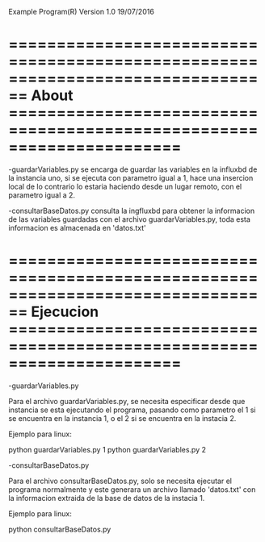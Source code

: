 Example Program(R) Version 1.0 19/07/2016

================================================================================
About ======================================================================
================================================================================

-guardarVariables.py se encarga de guardar las variables en la influxbd de la
instancia uno, si se ejecuta con parametro igual a 1, hace una insercion local
de lo contrario lo estaria haciendo desde un lugar remoto, con el parametro igual
a 2.

-consultarBaseDatos.py consulta la ingfluxbd para obtener la informacion de las
variables guardadas con el archivo guardarVariables.py, toda esta informacion
es almacenada en 'datos.txt'


================================================================================
Ejecucion ======================================================================
================================================================================

-guardarVariables.py

Para el archivo guardarVariables.py, se necesita especificar desde que instancia
se esta ejecutando el programa, pasando como parametro el 1 si se encuentra en 
la instancia 1, o el 2 si se encuentra en la instacia 2.

Ejemplo para linux:

python guardarVariables.py 1
python guardarVariables.py 2


-consultarBaseDatos.py

Para el archivo consultarBaseDatos.py, solo se necesita ejecutar el programa
normalmente y este generara un archivo llamado 'datos.txt' con la informacion
extraida de la base de datos de la instacia 1.

Ejemplo para linux:

python consultarBaseDatos.py



